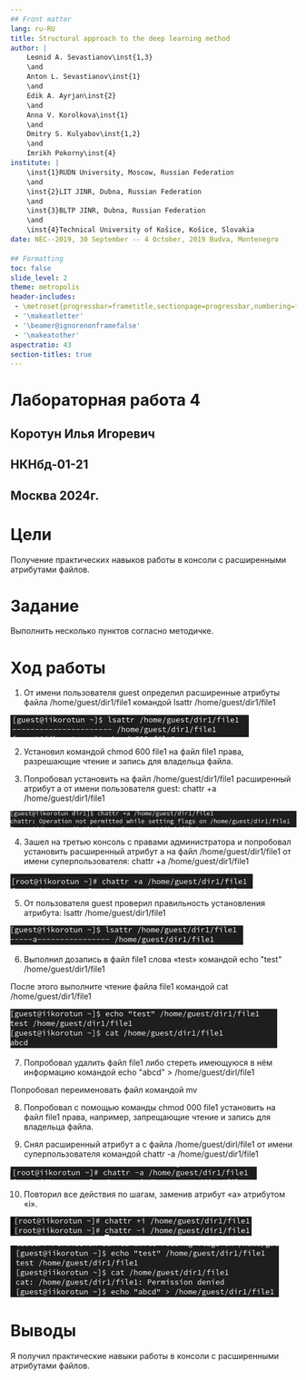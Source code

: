 ```yaml
---
## Front matter
lang: ru-RU
title: Structural approach to the deep learning method
author: |
	Leonid A. Sevastianov\inst{1,3}
	\and
	Anton L. Sevastianov\inst{1}
	\and
	Edik A. Ayrjan\inst{2}
	\and
	Anna V. Korolkova\inst{1}
	\and
	Dmitry S. Kulyabov\inst{1,2}
	\and
	Imrikh Pokorny\inst{4}
institute: |
	\inst{1}RUDN University, Moscow, Russian Federation
	\and
	\inst{2}LIT JINR, Dubna, Russian Federation
	\and
	\inst{3}BLTP JINR, Dubna, Russian Federation
	\and
	\inst{4}Technical University of Košice, Košice, Slovakia
date: NEC--2019, 30 September -- 4 October, 2019 Budva, Montenegro

## Formatting
toc: false
slide_level: 2
theme: metropolis
header-includes: 
 - \metroset{progressbar=frametitle,sectionpage=progressbar,numbering=fraction}
 - '\makeatletter'
 - '\beamer@ignorenonframefalse'
 - '\makeatother'
aspectratio: 43
section-titles: true
---
```



# Лабораторная работа 4

## Коротун Илья Игоревич
## НКНбд-01-21
## Москва 2024г.

# Цели

Получение практических навыков работы в консоли с расширенными атрибутами файлов.

# Задание

Выполнить несколько пунктов согласно методичке.

# Ход работы 

1. От имени пользователя guest определил расширенные атрибуты файла /home/guest/dir1/file1 командой
lsattr /home/guest/dir1/file1

![j1](image/j1.jpg)

2. Установил командой chmod 600 file1 на файл file1 права, разрешающие чтение и запись для владельца файла.

3. Попробовал установить на файл /home/guest/dir1/file1 расширенный атрибут a от имени пользователя guest:
chattr +a /home/guest/dir1/file1

![j2](image/j2.jpg)

4. Зашел на третью консоль с правами администратора и попробовал установить расширенный атрибут a на файл /home/guest/dir1/file1 от имени суперпользователя:
chattr +a /home/guest/dir1/file1

![j3](image/j3.jpg)

5. От пользователя guest проверил правильность установления атрибута:
lsattr /home/guest/dir1/file1

![j4](image/j4.jpg)

6. Выполнил дозапись в файл file1 слова «test» командой
echo "test" /home/guest/dir1/file1

После этого выполните чтение файла file1 командой
cat /home/guest/dir1/file1

![j5](image/j5.jpg)

7. Попробовал удалить файл file1 либо стереть имеющуюся в нём информацию командой
echo "abcd" > /home/guest/dirl/file1

Попробовал переименовать файл командой mv 

8. Попробовал с помощью команды chmod 000 file1 установить на файл file1 права, например, запрещающие чтение и запись для владельца файла.

9. Снял расширенный атрибут a с файла /home/guest/dirl/file1 от имени суперпользователя командой
chattr -a /home/guest/dir1/file1

![j6](image/j6.jpg)

10. Повторил все действия по шагам, заменив атрибут «a» атрибутом «i».

![j7](image/j7.jpg)

![j8](image/j8.jpg)

# Выводы

Я получил практические навыки работы в консоли с расширенными атрибутами файлов.

